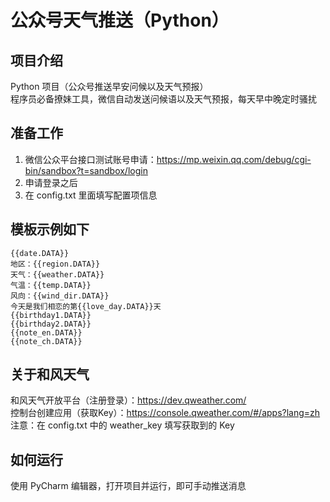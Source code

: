 # 公众号天气推送（Python）

## 项目介绍
Python 项目（公众号推送早安问候以及天气预报）  
程序员必备撩妹工具，微信自动发送问候语以及天气预报，每天早中晚定时骚扰 


## 准备工作
1. 微信公众平台接口测试账号申请：https://mp.weixin.qq.com/debug/cgi-bin/sandbox?t=sandbox/login   
2. 申请登录之后
3. 在 config.txt 里面填写配置项信息

## 模板示例如下
```text
{{date.DATA}} 
地区：{{region.DATA}} 
天气：{{weather.DATA}} 
气温：{{temp.DATA}} 
风向：{{wind_dir.DATA}} 
今天是我们相恋的第{{love_day.DATA}}天 
{{birthday1.DATA}} 
{{birthday2.DATA}} 
{{note_en.DATA}} 
{{note_ch.DATA}}
```

## 关于和风天气
和风天气开放平台（注册登录）：https://dev.qweather.com/   
控制台创建应用（获取Key）：https://console.qweather.com/#/apps?lang=zh  
注意：在 config.txt 中的 weather_key 填写获取到的 Key

## 如何运行
使用 PyCharm 编辑器，打开项目并运行，即可手动推送消息  